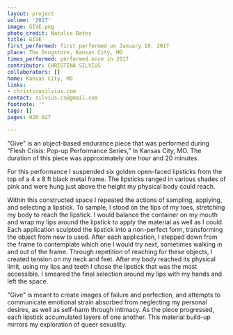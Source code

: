 ```yaml
---
layout: project
volume: '2017'
image: GIVE.png
photo_credit: Natalie Bates
title: GIVE
first_performed: first performed on January 19, 2017
place: The Drugstore, Kansas City, MO
times_performed: performed once in 2017
contributor: CHRISTINA SILVIUS
collaborators: []
home: Kansas City, MO
links:
- christinasilvius.com
contact: silvius.cs@gmail.com
footnote: ''
tags: []
pages: 026-027

---
```


"Give" is an object-based endurance piece that was performed during "Flesh Crisis: Pop-up Performance Series," in Kansas City, MO. The duration of this piece was approximately one hour and 20 minutes.

For this performance I suspended six golden open-faced lipsticks from the top of a 4 x 8 ft black metal frame. The lipsticks ranged in various shades of pink and were hung just above the height my physical body could reach.

Within this constructed space I repeated the actions of sampling, applying, and selecting a lipstick. To sample, I stood on the tips of my toes, stretching my body to reach the lipstick. I would balance the container on my mouth and wrap my lips around the lipstick to apply the material as well as I could. Each application sculpted the lipstick into a non-perfect form, transforming the object from new to used. After each application, I stepped down from the frame to contemplate which one I would try next, sometimes walking in and out of the frame. Through repetition of reaching for these objects, I created tension on my neck and feet. After my body reached its physical limit, using my lips and teeth I chose the lipstick that was the most accessible. I smeared the final selection around my lips with my hands and left the space.

"Give" is meant to create images of failure and perfection, and attempts to communicate emotional strain absorbed from neglecting my personal desires, as well as self-harm through intimacy. As the piece progressed, each lipstick accumulated layers of one another. This material build-up mirrors my exploration of queer sexuality.
